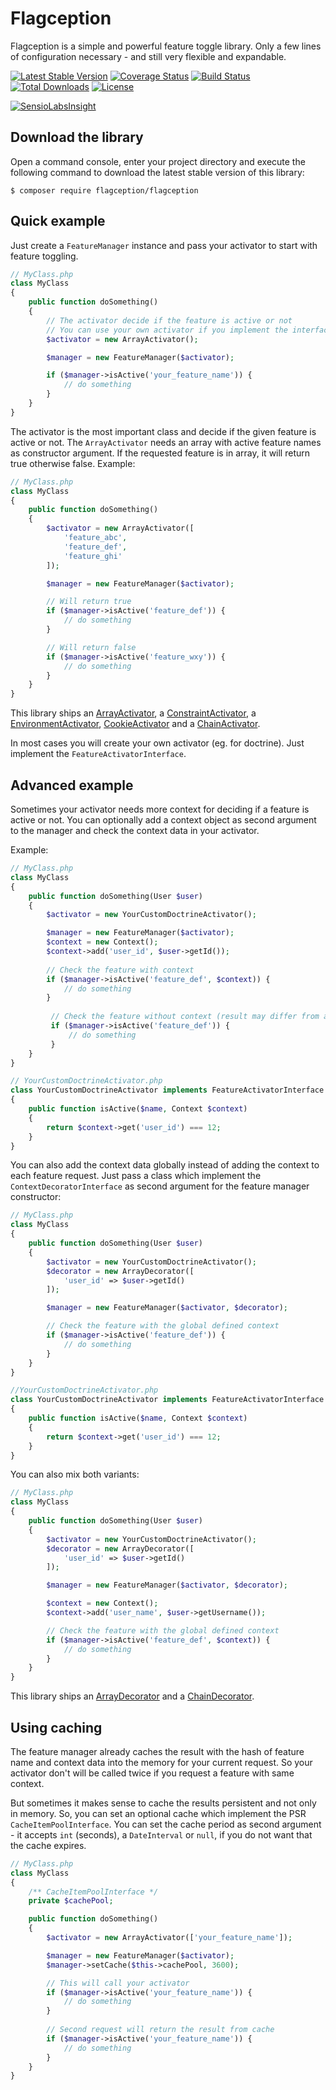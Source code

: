 # Flagception
Flagception is a simple and powerful feature toggle library.
Only a few lines of configuration necessary - and still very flexible and expandable.

[![Latest Stable Version](https://poser.pugx.org/flagception/flagception/v/stable)](https://packagist.org/packages/flagception/flagception)
[![Coverage Status](https://coveralls.io/repos/github/bestit/flagception-sdk/badge.svg?branch=master)](https://coveralls.io/github/bestit/flagception-sdk?branch=master)
[![Build Status](https://travis-ci.org/bestit/flagception-sdk.svg?branch=master)](https://travis-ci.org/bestit/flagception-sdk)
[![Total Downloads](https://poser.pugx.org/flagception/flagception/downloads)](https://packagist.org/packages/flagception/flagception)
[![License](https://poser.pugx.org/flagception/flagception/license)](https://packagist.org/packages/flagception/flagception)

[![SensioLabsInsight](https://insight.sensiolabs.com/projects/4423478b-f6db-4f77-bb36-0782bcdf82c0/small.png)](https://insight.sensiolabs.com/projects/4423478b-f6db-4f77-bb36-0782bcdf82c0)

Download the library
---------------------------

Open a command console, enter your project directory and execute the
following command to download the latest stable version of this library:

```console
$ composer require flagception/flagception
```

Quick example
---------------------------
Just create a `FeatureManager` instance and pass your activator to start with feature toggling.

```php
// MyClass.php
class MyClass
{
    public function doSomething()
    {
        // The activator decide if the feature is active or not
        // You can use your own activator if you implement the interface
        $activator = new ArrayActivator();

        $manager = new FeatureManager($activator);

        if ($manager->isActive('your_feature_name')) {
            // do something
        }
    }
}
```

The activator is the most important class and decide if the given feature is active or not. The `ArrayActivator` needs
an array with active feature names as constructor argument. If the requested feature is in array, it will return true
otherwise false. Example:

```php
// MyClass.php
class MyClass
{
    public function doSomething()
    {
        $activator = new ArrayActivator([
            'feature_abc',
            'feature_def',
            'feature_ghi'
        ]);

        $manager = new FeatureManager($activator);

        // Will return true
        if ($manager->isActive('feature_def')) {
            // do something
        }

        // Will return false
        if ($manager->isActive('feature_wxy')) {
            // do something
        }
    }
}
```

This library ships an [ArrayActivator](docs/activator/array.md), a [ConstraintActivator](docs/activator/constraint.md), 
a [EnvironmentActivator](docs/activator/environment.md), [CookieActivator](docs/activator/cookie.md) 
and a [ChainActivator](docs/activator/chain.md).

In most cases you will create your own activator (eg. for doctrine). Just implement the `FeatureActivatorInterface`.

Advanced example
---------------------------
Sometimes your activator needs more context for deciding if a feature is active or not. You can optionally add a context
object as second argument to the manager and check the context data in your activator. 

Example:
```php
// MyClass.php
class MyClass
{
    public function doSomething(User $user)
    {
        $activator = new YourCustomDoctrineActivator();

        $manager = new FeatureManager($activator);
        $context = new Context();
        $context->add('user_id', $user->getId());
        
        // Check the feature with context
        if ($manager->isActive('feature_def', $context)) {
            // do something
        }
        
         // Check the feature without context (result may differ from above)
         if ($manager->isActive('feature_def')) {
             // do something
         }
    }
}

// YourCustomDoctrineActivator.php
class YourCustomDoctrineActivator implements FeatureActivatorInterface
{
    public function isActive($name, Context $context)
    {
        return $context->get('user_id') === 12;
    }
}
```

You can also add the context data globally instead of adding the context to each feature request. Just pass a class
which implement the `ContextDecoratorInterface` as second argument for the feature manager constructor:

```php
// MyClass.php
class MyClass
{
    public function doSomething(User $user)
    {
        $activator = new YourCustomDoctrineActivator();
        $decorator = new ArrayDecorator([
            'user_id' => $user->getId()
        ]);

        $manager = new FeatureManager($activator, $decorator);

        // Check the feature with the global defined context         
        if ($manager->isActive('feature_def')) {
            // do something
        }
    }
}

//YourCustomDoctrineActivator.php
class YourCustomDoctrineActivator implements FeatureActivatorInterface
{
    public function isActive($name, Context $context)
    {
        return $context->get('user_id') === 12;
    }
}
```

You can also mix both variants:
```php
// MyClass.php
class MyClass
{
    public function doSomething(User $user)
    {
        $activator = new YourCustomDoctrineActivator();
        $decorator = new ArrayDecorator([
            'user_id' => $user->getId()
        ]);

        $manager = new FeatureManager($activator, $decorator);

        $context = new Context();
        $context->add('user_name', $user->getUsername());

        // Check the feature with the global defined context         
        if ($manager->isActive('feature_def', $context)) {
            // do something
        }
    }
}
```

This library ships an [ArrayDecorator](docs/decorator/array.md) and a [ChainDecorator](docs/decorator/chain.md).

Using caching
---------------------------
The feature manager already caches the result with the hash of feature name and context data into the memory for your current request.
So your activator don't will be called twice if you request a feature with same context.

But sometimes it makes sense to cache the results persistent and not only in memory. So, you can set an optional cache which implement the PSR 
`CacheItemPoolInterface`. You can set the cache period as second argument - it accepts `int` (seconds), a `DateInterval` or `null`, if you
do not want that the cache expires.

```php
// MyClass.php
class MyClass
{
    /** CacheItemPoolInterface */
    private $cachePool;

    public function doSomething()
    {
        $activator = new ArrayActivator(['your_feature_name']);

        $manager = new FeatureManager($activator);
        $manager->setCache($this->cachePool, 3600);

        // This will call your activator
        if ($manager->isActive('your_feature_name')) {
            // do something
        }
        
        // Second request will return the result from cache
        if ($manager->isActive('your_feature_name')) {
            // do something
        }
    }
}
```
